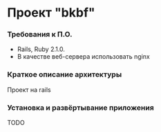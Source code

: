 # Проект "bkbf"

### Требования к П.О.

* Rails, Ruby 2.1.0.
* В качестве веб-сервера использовать nginx

### Краткое описание архитектуры

Проект на rails

### Установка и развёртывание приложения

TODO
